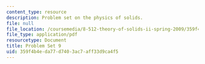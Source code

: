 ```yaml
---
content_type: resource
description: Problem set on the physics of solids.
file: null
file_location: /coursemedia/8-512-theory-of-solids-ii-spring-2009/359f4b4eda77d7403ac7aff33d9ca4f5_MIT8_512s09_2004_pset09.pdf
file_type: application/pdf
resourcetype: Document
title: Problem Set 9
uid: 359f4b4e-da77-d740-3ac7-aff33d9ca4f5
---
```

